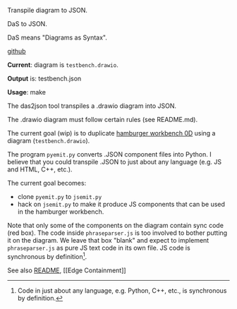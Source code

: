 Transpile diagram to JSON.

DaS to JSON.

DaS means "Diagrams as Syntax".

[github](https://github.com/guitarvydas/das2json)

**Current**: diagram is `testbench.drawio`.

**Output** is: testbench.json

**Usage**: make

The das2json tool transpiles a .drawio diagram into JSON.

The .drawio diagram must follow certain rules (see README.md).

The current goal (wip) is to duplicate [hamburger workbench 0D](https://github.com/guitarvydas/hamburgerworkbench0d) using a diagram (`testbench.drawio`).

The program `pyemit.py` converts .JSON component files into Python.  I believe that you could transpile .JSON to just about any language (e.g. JS and HTML, C++, etc.).

The current goal becomes: 
- clone `pyemit.py` to `jsemit.py`
- hack on `jsemit.py` to make it produce JS components that can be used in the hamburger workbench.

Note that only some of the components on the diagram contain sync code (red box).  The code inside `phraseparser.js` is too involved to bother putting it on the diagram.  We leave that box "blank" and expect to implement `phraseparser.js` as pure JS text code in its own file. JS code is synchronous by definition[^pysync].

[^pysync]: Code in just about any language, e.g. Python, C++, etc., is synchronous by definition.

See also [README](https://github.com/guitarvydas/das2json/blob/main/README.md), [[Edge Containment]]